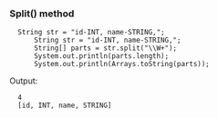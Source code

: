 ### Split() method

      String str = "id-INT, name-STRING,";
          String str = "id-INT, name-STRING,";
          String[] parts = str.split("\\W+");
          System.out.println(parts.length);
          System.out.println(Arrays.toString(parts));
    
    
Output:  

      4
      [id, INT, name, STRING]
